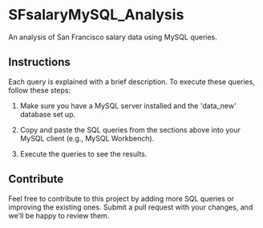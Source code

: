 # SFsalaryMySQL_Analysis
An analysis of San Francisco salary data using MySQL queries.

## Instructions

Each query is explained with a brief description. To execute these queries, follow these steps:

1. Make sure you have a MySQL server installed and the 'data_new' database set up.

2. Copy and paste the SQL queries from the sections above into your MySQL client (e.g., MySQL Workbench).

3. Execute the queries to see the results.

## Contribute

Feel free to contribute to this project by adding more SQL queries or improving the existing ones. Submit a pull request with your changes, and we'll be happy to review them.
